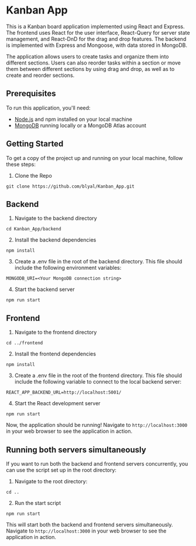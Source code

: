 # Kanban App

This is a Kanban board application implemented using React and Express. The frontend uses React for the user interface, React-Query for server state management, and React-DnD for the drag and drop features. The backend is implemented with Express and Mongoose, with data stored in MongoDB.

The application allows users to create tasks and organize them into different sections. Users can also reorder tasks within a section or move them between different sections by using drag and drop, as well as to create and reorder sections.

## Prerequisites

To run this application, you'll need:

- [Node.js](https://nodejs.org/en/) and npm installed on your local machine
- [MongoDB](https://www.mongodb.com/) running locally or a MongoDB Atlas account

## Getting Started

To get a copy of the project up and running on your local machine, follow these steps:

1. Clone the Repo

```shell
git clone https://github.com/blyal/Kanban_App.git
```

## Backend

1. Navigate to the backend directory

```shell
cd Kanban_App/backend
```

2. Install the backend dependencies

```shell
npm install
```

3. Create a .env file in the root of the backend directory. This file should include the following environment variables:

```shell
MONGODB_URI=<Your MongoDB connection string>
```

4. Start the backend server

```shell
npm run start
```

## Frontend

1. Navigate to the frontend directory

```shell
cd ../frontend
```

2. Install the frontend dependencies

```shell
npm install
```

3. Create a .env file in the root of the frontend directory. This file should include the following variable to connect to the local backend server:

```shell
REACT_APP_BACKEND_URL=http://localhost:5001/
```

4. Start the React development server

```shell
npm run start
```

Now, the application should be running! Navigate to `http://localhost:3000` in your web browser to see the application in action.

## Running both servers simultaneously

If you want to run both the backend and frontend servers concurrently, you can use the script set up in the root directory:

1. Navigate to the root directory:

```shell
cd ..
```

2. Run the start script

```shell
npm run start
```

This will start both the backend and frontend servers simultaneously. Navigate to `http://localhost:3000` in your web browser to see the application in action.
